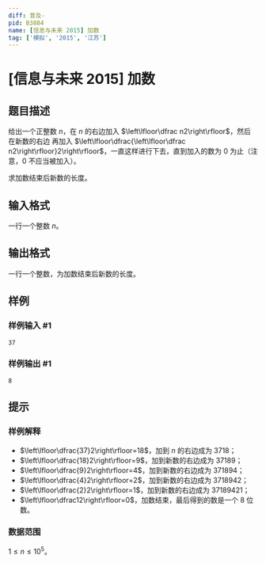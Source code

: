 ```yaml
---
diff: 普及-
pid: B3884
name: [信息与未来 2015] 加数
tag: ['模拟', '2015', '江苏']
---
```

# [信息与未来 2015] 加数
## 题目描述

给出一个正整数 $n$，在 $n$ 的右边加入 $\left\lfloor\dfrac n2\right\rfloor$，然后在新数的右边
再加入 $\left\lfloor\dfrac{\left\lfloor\dfrac n2\right\rfloor}2\right\rfloor$，一直这样进行下去，直到加入的数为 $0$ 为止（注意，$0$ 不应当被加入）。

求加数结束后新数的长度。
## 输入格式

一行一个整数 $n$。
## 输出格式

一行一个整数，为加数结束后新数的长度。
## 样例

### 样例输入 #1
```
37
```
### 样例输出 #1
```
8
```
## 提示

### 样例解释
- $\left\lfloor\dfrac{37}2\right\rfloor=18$，加到 $n$ 的右边成为 $3718$；
- $\left\lfloor\dfrac{18}2\right\rfloor=9$，加到新数的右边成为 $37189$；
- $\left\lfloor\dfrac{9}2\right\rfloor=4$，加到新数的右边成为 $371894$；
- $\left\lfloor\dfrac{4}2\right\rfloor=2$，加到新数的右边成为 $3718942$；
- $\left\lfloor\dfrac{2}2\right\rfloor=1$，加到新数的右边成为 $37189421$；
- $\left\lfloor\dfrac12\right\rfloor=0$，加数结束，最后得到的数是一个 $8$ 位数。
### 数据范围
$1\le n\le10^5$。
